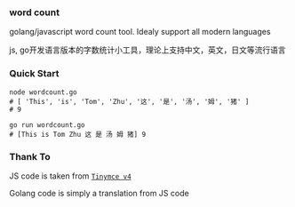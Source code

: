 ### word count
golang/javascript word count tool. Idealy support all modern languages

js, go开发语言版本的字数统计小工具，理论上支持中文，英文，日文等流行语言

### Quick Start
```
node wordcount.go
# [ 'This', 'is', 'Tom', 'Zhu', '这', '是', '汤', '姆', '猪' ]
# 9
```

```
go run wordcount.go
# [This is Tom Zhu 这 是 汤 姆 猪] 9
```

### Thank To
JS code is taken from [`Tinymce v4`](https://github.com/tinymce/tinymce/tree/4.5.x/js/tinymce/plugins/wordcount/src/main/js/tinymce/wordcount)

Golang code is simply a translation from JS code
